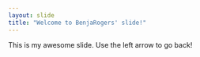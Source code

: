 ```yaml
---
layout: slide
title: "Welcome to BenjaRogers' slide!"
---
```

This is my awesome slide.
Use the left arrow to go back!